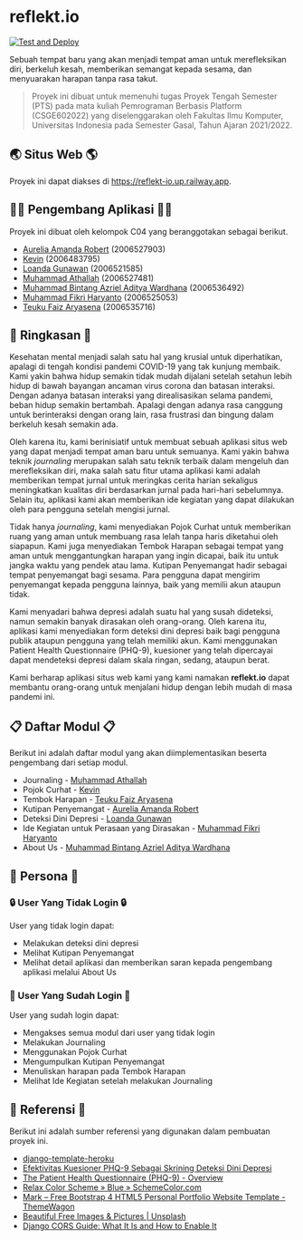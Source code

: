 # reflekt.io

[![Test and Deploy][actions-badge]][commits-gh]

Sebuah tempat baru yang akan menjadi tempat aman untuk merefleksikan diri, berkeluh kesah, memberikan semangat kepada sesama, dan menyuarakan harapan tanpa rasa takut.

> Proyek ini dibuat untuk memenuhi tugas Proyek Tengah Semester (PTS)
> pada mata kuliah Pemrograman Berbasis Platform (CSGE602022) yang
> diselenggarakan oleh Fakultas Ilmu Komputer, Universitas Indonesia
> pada Semester Gasal, Tahun Ajaran 2021/2022.

## 🌏 Situs Web 🌎
Proyek ini dapat diakses di <https://reflekt-io.up.railway.app>.

## 👨‍💻 Pengembang Aplikasi 👩‍💻
Proyek ini dibuat oleh kelompok C04 yang beranggotakan sebagai berikut.
- [Aurelia Amanda Robert](https://github.com/orelar) (2006527903)
- [Kevin](https://github.com/vnctkevin) (2006483795)
- [Loanda Gunawan](https://github.com/Gloanda) (2006521585)
- [Muhammad Athallah](https://github.com/determinedguy) (2006527481)
- [Muhammad Bintang Azriel Aditya Wardhana](https://github.com/bintangazriel) (2006536492)
- [Muhammad Fikri Haryanto](https://github.com/mfikriharyanto) (2006525053)
- [Teuku Faiz Aryasena](https://github.com/teukufaiz) (2006535716)

## 📃 Ringkasan 📃
Kesehatan mental menjadi salah satu hal yang krusial untuk diperhatikan, apalagi di tengah kondisi pandemi COVID-19 yang tak kunjung membaik. Kami yakin bahwa hidup semakin tidak mudah dijalani setelah setahun lebih hidup di bawah bayangan ancaman virus corona dan batasan interaksi. Dengan adanya batasan interaksi yang direalisasikan selama pandemi, beban hidup semakin bertambah. Apalagi dengan adanya rasa canggung untuk berinteraksi dengan orang lain, rasa frustrasi dan bingung dalam berkeluh kesah semakin ada.

Oleh karena itu, kami berinisiatif untuk membuat sebuah aplikasi situs web yang dapat menjadi tempat aman baru untuk semuanya. Kami yakin bahwa teknik _journaling_ merupakan salah satu teknik terbaik dalam mengeluh dan merefleksikan diri, maka salah satu fitur utama aplikasi kami adalah memberikan tempat jurnal untuk meringkas cerita harian sekaligus meningkatkan kualitas diri berdasarkan jurnal pada hari-hari sebelumnya. Selain itu, aplikasi kami akan memberikan ide kegiatan yang dapat dilakukan oleh para pengguna setelah mengisi jurnal.

Tidak hanya _journaling_, kami menyediakan Pojok Curhat untuk memberikan ruang yang aman untuk membuang rasa lelah tanpa haris diketahui oleh siapapun. Kami juga menyediakan Tembok Harapan sebagai tempat yang aman untuk menggantungkan harapan yang ingin dicapai, baik itu untuk jangka waktu yang pendek atau lama. Kutipan Penyemangat hadir sebagai tempat penyemangat bagi sesama. Para pengguna dapat mengirim penyemangat kepada pengguna lainnya, baik yang memilii akun ataupun tidak.

Kami menyadari bahwa depresi adalah suatu hal yang susah dideteksi, namun semakin banyak dirasakan oleh orang-orang. Oleh karena itu, aplikasi kami menyediakan form deteksi dini depresi baik bagi pengguna publik ataupun pengguna yang telah memiliki akun. Kami menggunakan Patient Health Questionnaire (PHQ-9), kuesioner yang telah dipercayai dapat mendeteksi depresi dalam skala ringan, sedang, ataupun berat.

Kami berharap aplikasi situs web kami yang kami namakan **reflekt<area>.io** dapat membantu orang-orang untuk menjalani hidup dengan lebih mudah di masa pandemi ini.

## 📋 Daftar Modul 📋
Berikut ini adalah daftar modul yang akan diimplementasikan beserta pengembang dari setiap modul.
- Journaling - [Muhammad Athallah](https://github.com/determinedguy)
- Pojok Curhat - [Kevin](https://github.com/vnctkevin)
- Tembok Harapan - [Teuku Faiz Aryasena](https://github.com/teukufaiz)
- Kutipan Penyemangat - [Aurelia Amanda Robert](https://github.com/orelar)
- Deteksi Dini Depresi - [Loanda Gunawan](https://github.com/Gloanda)
- Ide Kegiatan untuk Perasaan yang Dirasakan - [Muhammad Fikri Haryanto](https://github.com/mfikriharyanto)
- About Us - [Muhammad Bintang Azriel Aditya Wardhana](https://github.com/bintangazriel)

## 👥 Persona 👥
### 🔒 User Yang Tidak Login 🔒
User yang tidak login dapat:
- Melakukan deteksi dini depresi
- Melihat Kutipan Penyemangat
- Melihat detail aplikasi dan memberikan saran kepada pengembang aplikasi melalui About Us

### 🔑 User Yang Sudah Login 🔑
User yang sudah login dapat:
- Mengakses semua modul dari user yang tidak login
- Melakukan Journaling
- Menggunakan Pojok Curhat
- Mengumpulkan Kutipan Penyemangat
- Menuliskan harapan pada Tembok Harapan
- Melihat Ide Kegiatan setelah melakukan Journaling

## 📑 Referensi 📑
Berikut ini adalah sumber referensi yang digunakan dalam pembuatan proyek ini.
- [django-template-heroku](https://github.com/laymonage/django-template-heroku)
- [Efektivitas Kuesioner PHQ-9 Sebagai Skrining Deteksi Dini Depresi](https://www.alomedika.com/efektivitas-kuesioner-ph-9-sebagai-skrining-deteksi-dini-depresi/)
- [The Patient Health Questionnaire (PHQ-9) - Overview](https://img3.reoveme.com/m/7dcac06741830f40.pdf)
- [Relax Color Scheme » Blue » SchemeColor.com](https://www.schemecolor.com/relax-color.php)
- [Mark – Free Bootstrap 4 HTML5 Personal Portfolio Website Template - ThemeWagon](https://themewagon.com/themes/free-bootstrap-4-html-5-personal-portfolio-website-template-mark/)
- [Beautiful Free Images & Pictures | Unsplash](https://unsplash.com)
- [Django CORS Guide: What It Is and How to Enable It](https://www.stackhawk.com/blog/django-cors-guide/)

[actions-badge]: https://github.com/reflekt-io/reflekt.io/workflows/Test%20and%20Deploy/badge.svg
[commits-gh]: https://github.com/reflekt-io/reflekt.io/commits/master
